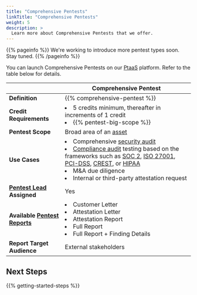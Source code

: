 ```yaml
---
title: "Comprehensive Pentests"
linkTitle: "Comprehensive Pentests"
weight: 5
description: >
  Learn more about Comprehensive Pentests that we offer.
---
```


{{% pageinfo %}}
We're working to introduce more pentest types soon. Stay tuned.
{{% /pageinfo %}}

You can launch Comprehensive Pentests on our [PtaaS](/getting-started/glossary/#pentest-as-a-service-ptaas) platform. Refer to the table below for details.

| | Comprehensive Pentest |
| --- | --- |
| **Definition** | {{% comprehensive-pentest %}} |
| **Credit Requirements** | <li>5 credits minimum, thereafter in increments of 1 credit</li><li>{{% pentest-big-scope %}}</li> |
| **Pentest Scope** | Broad area of an [asset](/getting-started/glossary/#asset)<!--<br><li>The pentest is focused on breadth</li>--> |
| **Use Cases** | <li>Comprehensive [security audit](/getting-started/glossary/#security-audit)</li><li>[Compliance audit](/getting-started/glossary/#compliance-audit) testing based on the frameworks such as [SOC 2](https://us.aicpa.org/interestareas/frc/assuranceadvisoryservices/aicpasoc2report.html), [ISO 27001](https://www.iso.org/isoiec-27001-information-security.html), [PCI-DSS](https://www.pcisecuritystandards.org/), [CREST](https://www.crest-approved.org/), or [HIPAA](https://www.hhs.gov/hipaa/index.html)</li><li>M&amp;A due diligence</li><li>Internal or third-party attestation request</li> |
| **[Pentest Lead](/getting-started/glossary/#pentest-lead) Assigned** | Yes |
| **Available [Pentest Reports](/platform-deep-dive/pentests/reports/)** | <li>Customer Letter</li><li>Attestation Letter</li><li>Attestation Report</li><li>Full Report</li><li>Full Report + Finding Details</li> |
| **Report Target Audience** | External stakeholders |

<!-- You can change the type of your pentest before we move it to the [Planned](/penteststates/) state. Select **Edit** on the pentest brief, and then select the type under **Pentest Type**. -->

## Next Steps

{{% getting-started-steps %}}

